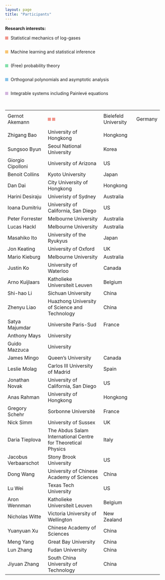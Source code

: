 ```yaml
---
layout: page
title: "Participants"
---
```

<style>
        table{overflow-y: hidden;}
</style>
<body>
<b>Research interests:</b>
<table style="border-collapse: collapse; border: none;">
<tr style="border-collapse: collapse; border: none;">
<div style="display:table">
        <div id="tag" style="display:table-cell">
          <div id="rectangle" style="width: 10px; height: 10px; background-color:#f1948a"></div>
        </div>
        <div id="topic" style="display:table-cell">
          <div><p>&nbsp; Statistical mechanics of log-gases</p></div>
        </div>
</div>
</tr>
<tr style="border-collapse: collapse; border: none;">
<div style="display:table">
        <div id="tag" style="display:table-cell">
          <div id="rectangle" style="width: 10px; height: 10px; background-color:#f8c471"></div>
        </div>
        <div id="topic" style="display:table-cell">
          <div><p>&nbsp; Machine learning and statistical inference</p></div>
        </div>
</div>
</tr>
<tr style="border-collapse: collapse; border: none;">
<div style="display:table">
        <div id="tag" style="display:table-cell">
          <div id="rectangle" style="width: 10px; height: 10px; background-color:#82e0aa"></div>
        </div>
        <div id="topic" style="display:table-cell">
          <div><p>&nbsp; (Free) probability theory</p></div>
        </div>
</div>
</tr>
<tr style="border-collapse: collapse; border: none;">
<div style="display:table">
        <div id="tag" style="display:table-cell">
          <div id="rectangle" style="width: 10px; height: 10px; background-color:#85c1e9"></div>
        </div>
        <div id="topic" style="display:table-cell">
          <div><p>&nbsp; Orthogonal polynomials and asymptotic analysis</p></div>
        </div>
</div>
</tr>
<tr style="border-collapse: collapse; border: none;">
<div style="display:table">
        <div id="tag" style="display:table-cell">
          <div id="rectangle" style="width: 10px; height: 10px; background-color:#d2b4de"></div>
        </div>
        <div id="topic" style="display:table-cell">
          <div><p>&nbsp; Integrable systems including Painlevé equations</p></div>
        </div>
</div>
</tr>
</table>

<table>
    <tr>
        <td>Gernot Akemann</td>
        <td>
        <div style="display:table">
                <div id="tag" style="display:table-cell">
                        <div id="rectangle" style="width: 10px; height: 10px; background-color:#f1948a"></div>
                </div>
                <div id="topic" style="display:table-cell">
                        <div><p>&nbsp;</p></div>
                </div>
                <div id="tag" style="display:table-cell">
                        <div id="rectangle" style="width: 10px; height: 10px; background-color:#f1948a"></div>
                </div>
        </div>
        </td>
        <td>Bielefeld University</td>
        <td>Germany</td>
    </tr>
    <tr>
        <td>Zhigang Bao</td>
        <td>University of Hongkong</td>
        <td>Hongkong</td>
    </tr>
    <tr>
        <td>Sungsoo Byun</td>
        <td>Seoul National University</td>
        <td>Korea</td>
    </tr>
    <tr>
        <td>Giorgio Cipolloni</td>
        <td>University of Arizona</td>
        <td>US</td>
    </tr>
    <tr>
        <td>Benoit Collins</td>
        <td>Kyoto University</td>
        <td>Japan</td>
    </tr>
    <tr>
        <td>Dan Dai</td>
        <td>City University of Hongkong</td>
        <td>Hongkong</td>
    </tr>
    <tr>
        <td>Harini Desiraju</td>
        <td>Univeristy of Sydney</td>
        <td>Australia</td>
    </tr>
    <tr>
        <td>Ioana Dumitriu</td>
        <td>University of California, San Diego</td>
        <td>US</td>
    </tr>
    <tr>
        <td>Peter Forrester</td>
        <td>Melbourne University</td>
        <td>Australia</td>
    </tr>
    <tr>
        <td>Lucas Hackl</td>
        <td>Melbourne University</td>
        <td>Australia</td>
    </tr>
    <tr>
        <td>Masahiko Ito</td>
        <td>University of the Ryukyus</td>
        <td>Japan</td>
    </tr>
    <tr>
        <td>Jon Keating</td>
        <td>University of Oxford</td>
        <td>UK</td>
    </tr>
    <tr>
        <td>Mario Kieburg</td>
        <td>Melbourne University</td>
        <td>Australia</td>
    </tr>
    <tr>
        <td>Justin Ko</td>
        <td>University of Waterloo</td>
        <td>Canada</td>
    </tr>
    <tr>
        <td>Arno Kuijlaars</td>
        <td>Katholieke Universiteit Leuven</td>
        <td>Belgium</td>
    </tr>
    <tr>
        <td>Shi-hao Li</td>
        <td>Sichuan University</td>
        <td>China</td>
    </tr>
    <tr>
        <td>Zhenyu Liao</td>
        <td>Huazhong University of Science and Technology</td>
        <td>China</td>
    </tr>
    <tr>
        <td>Satya Majumdar</td>
        <td>Universite Paris-Sud</td>
        <td>France</td>
    </tr>
    <tr>
        <td>Anthony Mays</td>
        <td>University</td>
        <td></td>
    </tr>
    <tr>
        <td>Guido Mazzuca</td>
        <td>University</td>
        <td></td>
    </tr>
    <tr>
        <td>James Mingo</td>
        <td>Queen’s University</td>
        <td>Canada</td>
    </tr>
    <tr>
        <td>Leslie Molag</td>
        <td>Carlos III University of Madrid</td>
        <td>Spain</td>
    </tr>
    <tr>
        <td>Jonathan Novak</td>
        <td>University of California, San Diego</td>
        <td>US</td>
    </tr>
    <tr>
        <td>Anas Rahman</td>
        <td>University of Hongkong</td>
        <td>Hongkong</td>
    </tr>
    <tr>
        <td>Gregory Schehr</td>
        <td>Sorbonne Université</td>
        <td>France</td>
    </tr>
    <tr>
        <td>Nick Simm</td>
        <td>University of Sussex</td>
        <td>UK</td>
    </tr>
    <tr>
        <td>Daria Tieplova</td>
        <td>The Abdus Salam International Centre for Theoretical Physics</td>
        <td>Italy</td>
    </tr>
    <tr>
        <td>Jacobus Verbaarschot</td>
        <td>Stony Brook University</td>
        <td>US</td>
    </tr>
    <tr>
        <td>Dong Wang</td>
        <td>University of Chinese Academy of Sciences</td>
        <td>China</td>
    </tr>
    <tr>
        <td>Lu Wei</td>
        <td>Texas Tech University</td>
        <td>US</td>
    </tr>
    <tr>
        <td>Aron Wennman</td>
        <td>Katholieke Universiteit Leuven</td>
        <td>Belgium</td>
    </tr>
    <tr>
        <td>Nicholas Witte</td>
        <td>Victoria University of Wellington</td>
        <td>New Zealand</td>
    </tr>
    <tr>
        <td>Yuanyuan Xu</td>
        <td>Chinese Academy of Sciences</td>
        <td>China</td>
    </tr>
    <tr>
        <td>Meng Yang</td>
        <td>Great Bay University</td>
        <td>China</td>
    </tr>
    <tr>
        <td>Lun Zhang</td>
        <td>Fudan University</td>
        <td>China</td>
    </tr>
    <tr>
        <td>Jiyuan Zhang</td>
        <td>South China University of Technology</td>
        <td>China</td>
    </tr>
</table>
</body>
